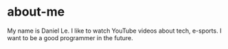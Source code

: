 # about-me
My name is Daniel Le. I like to watch YouTube videos about tech, e-sports. I want to be a good programmer in the future. 